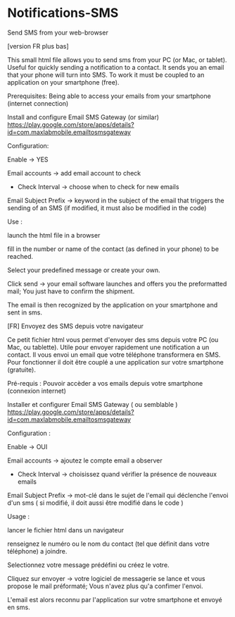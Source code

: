 # Notifications-SMS

Send SMS from your web-browser

[version FR plus bas]

This small html file allows you to send sms from your PC (or Mac, or tablet).
Useful for quickly sending a notification to a contact.
It sends you an email that your phone will turn into SMS.
To work it must be coupled to an application on your smartphone (free).

Prerequisites:
Being able to access your emails from your smartphone (internet connection)

Install and configure Email SMS Gateway (or similar)
https://play.google.com/store/apps/details?id=com.maxlabmobile.emailtosmsgateway

Configuration:

Enable -> YES

Email accounts -> add email account to check
  - Check Interval -> choose when to check for new emails
  
Email Subject Prefix -> keyword in the subject of the email that triggers the sending of an SMS (if modified, it must also be modified in the code)

Use :

launch the html file in a browser

fill in the number or name of the contact (as defined in your phone) to be reached.

Select your predefined message or create your own.

Click send -> your email software launches and offers you the preformatted mail;
You just have to confirm the shipment.

The email is then recognized by the application on your smartphone and sent in sms.



[FR]
Envoyez des SMS depuis votre navigateur

Ce petit fichier html vous permet d'envoyer des sms depuis votre PC (ou Mac, ou tablette).
Utile pour envoyer rapidement une notification a un contact.
Il vous envoi un email que votre téléphone transformera en SMS.
Pour fonctionner il doit être couplé a une application sur votre smartphone (gratuite).

Pré-requis :
Pouvoir accèder a vos emails depuis votre smartphone (connexion internet)

Installer et configurer Email SMS Gateway ( ou semblable )
https://play.google.com/store/apps/details?id=com.maxlabmobile.emailtosmsgateway

Configuration :

Enable -> OUI 

Email accounts -> ajoutez le compte email a observer
  - Check Interval -> choisissez quand vérifier la présence de nouveaux emails
  
Email Subject Prefix -> mot-clé dans le sujet de l'email qui déclenche l'envoi d'un sms ( si modifié, il doit aussi être modifié dans le code )

Usage :

lancer le fichier html dans un navigateur

renseignez le numéro ou le nom du contact (tel que définit dans votre téléphone) a joindre.

Selectionnez votre message prédéfini ou créez le votre.

Cliquez sur envoyer -> votre logiciel de messagerie se lance et vous propose le mail préformaté;
Vous n'avez plus qu'a confimer l'envoi.

L'email est alors reconnu par l'application sur votre smartphone et envoyé en sms.
